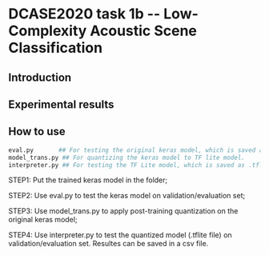 # DCASE2020 task 1b -- Low-Complexity Acoustic Scene Classification

## Introduction


## Experimental results 


## How to use

```bash
eval.py       ## For testing the original keras model, which is saved as .hdf5 format. (This is an early version. Cropping is used to make sure the size of the features in training and evaluation sets is the same.)
model_trans.py ## For quantizing the keras model to TF lite model.
interpreter.py ## For testing the TF Lite model, which is saved as .tflite format.
```

STEP1: Put the trained keras model in the folder;

STEP2: Use eval.py to test the keras model on validation/evaluation set;

STEP3: Use model_trans.py to apply post-training quantization on the original keras model;

STEP4: Use interpreter.py to test the quantized model (.tflite file) on validation/evaluation set. Resultes can be saved in a csv file. 

